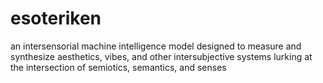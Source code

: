 # esoteriken
an intersensorial machine intelligence model designed to measure and synthesize aesthetics, vibes, and other intersubjective systems lurking at the intersection of semiotics, semantics, and senses
